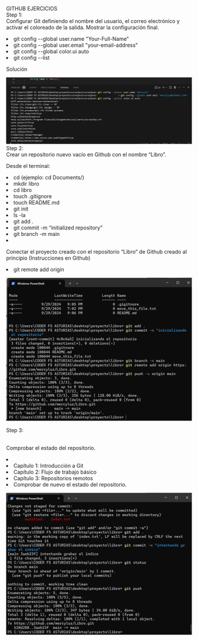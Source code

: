 GITHUB EJERCICIOS
<br>
Step 1:</br>
Configurar Git definiendo el nombre del usuario, el correo electrónico y activar el coloreado de la salida. Mostrar la configuración final.

<li> git config --global user.name "Your-Full-Name"</li>
<li>git config --global user.email "your-email-address"</li>
<li>git config --global color.ui auto</li>
<li>git config --list</li>

Solución

![](https://github.com/mercyluz/Libro/blob/main/imagen1.png)
<br>
Step 2: </br>
Crear un repositorio nuevo vacío en Github con el nombre “Libro”.

Desde el terminal:
<li>cd <nombre de la carpeta a la que se quiera acceder> (ejemplo: cd Documents/)</li>
<li> mkdir libro</li>
<li>cd libro</li>
<li>touch .gitignore</li>
<li>touch README.md</li>
<li>git init</li>
<li> ls -la</li>
<li> git add . </li>
<li> git commit -m “initialized repository”</li>
<li> git branch -m main<li>

Conectar el proyecto creado con el repositorio “Libro” de Github creado al principio 
(Instrucciones en Github)
<li>git remote add origin <la url de tu repositorio></li>
  
![](https://github.com/mercyluz/Libro/blob/main/imagen2.png)


  Step 3:

<br>Comprobar el estado del repositorio.</br>
<li><Crear un fichero index.txt (en local) con el siguiente contenido:</li>
<li>Capítulo 1: Introducción a Git </li>
<li>Capítulo 2: Flujo de trabajo básico</li>
<li>Capítulo 3: Repositorios remotos </li>
<li>Comprobar de nuevo el estado del repositorio.</li>

![](https://github.com/mercyluz/Libro/blob/main/imagen3.png)

